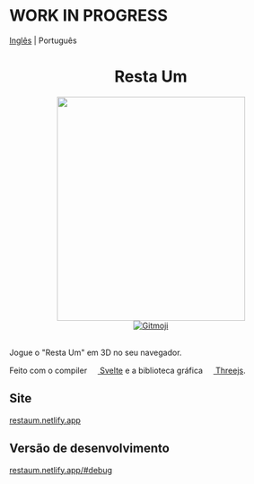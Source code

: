 # WORK IN PROGRESS

[Inglês](README.md) | Português

<div align="center">
    <h1>Resta Um</h1>
    <img src=https://user-images.githubusercontent.com/47254941/146245080-0a0843fb-0f3c-4b80-a0ee-10823b698cb8.png
    width=335
    height=400/>
    <br>
    <a href="https://gitmoji.dev">
        <img src="https://img.shields.io/badge/gitmoji-%20😜%20😍-FFDD67.svg?style=flat-square" alt="Gitmoji"/>
    </a>
    <br><br>
</div>


Jogue o "Resta Um" em 3D no seu navegador.

Feito com o compiler [<img src="https://user-images.githubusercontent.com/47254941/129569484-19ba0d2c-fa27-4532-9752-dd488d181109.png" width=15 height=15> Svelte](https://svelte.dev/) e a biblioteca gráfica [<img src="https://user-images.githubusercontent.com/47254941/130335208-e854193e-b5fe-48e2-8e15-70d0e42a5ee7.png" width=15 height=15> Threejs](https://threejs.org/).


## Site
[restaum.netlify.app](https://restaum.netlify.app)

## Versão de desenvolvimento
[restaum.netlify.app/#debug](https://restaum.netlify.app/#debug)
